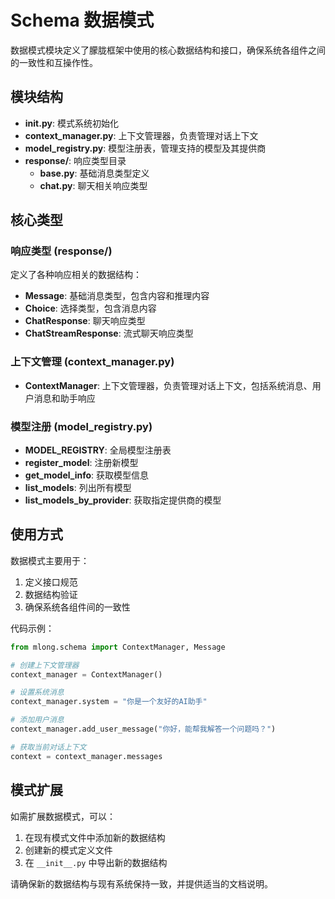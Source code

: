 # Schema 数据模式

数据模式模块定义了朦胧框架中使用的核心数据结构和接口，确保系统各组件之间的一致性和互操作性。

## 模块结构

- **__init__.py**: 模式系统初始化
- **context_manager.py**: 上下文管理器，负责管理对话上下文
- **model_registry.py**: 模型注册表，管理支持的模型及其提供商
- **response/**: 响应类型目录
  - **base.py**: 基础消息类型定义
  - **chat.py**: 聊天相关响应类型

## 核心类型

### 响应类型 (response/)

定义了各种响应相关的数据结构：

- **Message**: 基础消息类型，包含内容和推理内容
- **Choice**: 选择类型，包含消息内容
- **ChatResponse**: 聊天响应类型
- **ChatStreamResponse**: 流式聊天响应类型

### 上下文管理 (context_manager.py)

- **ContextManager**: 上下文管理器，负责管理对话上下文，包括系统消息、用户消息和助手响应

### 模型注册 (model_registry.py)

- **MODEL_REGISTRY**: 全局模型注册表
- **register_model**: 注册新模型
- **get_model_info**: 获取模型信息
- **list_models**: 列出所有模型
- **list_models_by_provider**: 获取指定提供商的模型

## 使用方式

数据模式主要用于：
1. 定义接口规范
2. 数据结构验证
3. 确保系统各组件间的一致性

代码示例：

```python
from mlong.schema import ContextManager, Message

# 创建上下文管理器
context_manager = ContextManager()

# 设置系统消息
context_manager.system = "你是一个友好的AI助手"

# 添加用户消息
context_manager.add_user_message("你好，能帮我解答一个问题吗？")

# 获取当前对话上下文
context = context_manager.messages
```

## 模式扩展

如需扩展数据模式，可以：
1. 在现有模式文件中添加新的数据结构
2. 创建新的模式定义文件
3. 在 `__init__.py` 中导出新的数据结构

请确保新的数据结构与现有系统保持一致，并提供适当的文档说明。